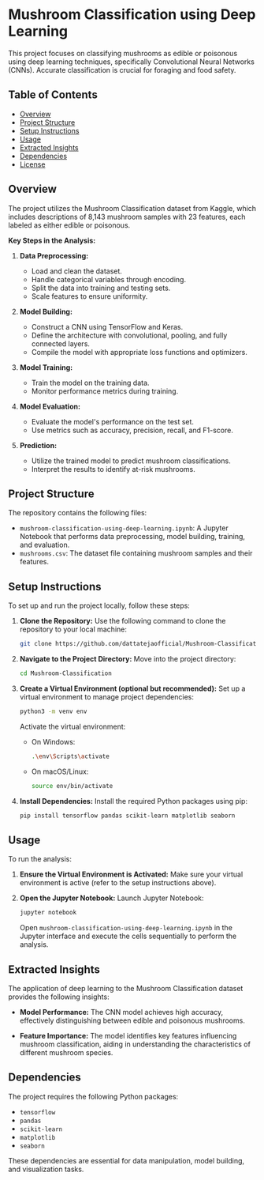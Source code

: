 # Mushroom Classification using Deep Learning

This project focuses on classifying mushrooms as edible or poisonous using deep learning techniques, specifically Convolutional Neural Networks (CNNs). Accurate classification is crucial for foraging and food safety.

## Table of Contents

- [Overview](#overview)
- [Project Structure](#project-structure)
- [Setup Instructions](#setup-instructions)
- [Usage](#usage)
- [Extracted Insights](#extracted-insights)
- [Dependencies](#dependencies)
- [License](#license)

## Overview

The project utilizes the Mushroom Classification dataset from Kaggle, which includes descriptions of 8,143 mushroom samples with 23 features, each labeled as either edible or poisonous.

**Key Steps in the Analysis:**

1. **Data Preprocessing:**
   - Load and clean the dataset.
   - Handle categorical variables through encoding.
   - Split the data into training and testing sets.
   - Scale features to ensure uniformity.

2. **Model Building:**
   - Construct a CNN using TensorFlow and Keras.
   - Define the architecture with convolutional, pooling, and fully connected layers.
   - Compile the model with appropriate loss functions and optimizers.

3. **Model Training:**
   - Train the model on the training data.
   - Monitor performance metrics during training.

4. **Model Evaluation:**
   - Evaluate the model's performance on the test set.
   - Use metrics such as accuracy, precision, recall, and F1-score.

5. **Prediction:**
   - Utilize the trained model to predict mushroom classifications.
   - Interpret the results to identify at-risk mushrooms.

## Project Structure

The repository contains the following files:

- `mushroom-classification-using-deep-learning.ipynb`: A Jupyter Notebook that performs data preprocessing, model building, training, and evaluation.
- `mushrooms.csv`: The dataset file containing mushroom samples and their features.

## Setup Instructions

To set up and run the project locally, follow these steps:

1. **Clone the Repository:**
   Use the following command to clone the repository to your local machine:

   ```bash
   git clone https://github.com/dattatejaofficial/Mushroom-Classification.git
   ```

2. **Navigate to the Project Directory:**
   Move into the project directory:

   ```bash
   cd Mushroom-Classification
   ```

3. **Create a Virtual Environment (optional but recommended):**
   Set up a virtual environment to manage project dependencies:

   ```bash
   python3 -m venv env
   ```

   Activate the virtual environment:

   - On Windows:
     ```bash
     .\env\Scripts\activate
     ```
   - On macOS/Linux:
     ```bash
     source env/bin/activate
     ```

4. **Install Dependencies:**
   Install the required Python packages using pip:

   ```bash
   pip install tensorflow pandas scikit-learn matplotlib seaborn
   ```

## Usage

To run the analysis:

1. **Ensure the Virtual Environment is Activated:**
   Make sure your virtual environment is active (refer to the setup instructions above).

2. **Open the Jupyter Notebook:**
   Launch Jupyter Notebook:

   ```bash
   jupyter notebook
   ```

   Open `mushroom-classification-using-deep-learning.ipynb` in the Jupyter interface and execute the cells sequentially to perform the analysis.

## Extracted Insights

The application of deep learning to the Mushroom Classification dataset provides the following insights:

- **Model Performance:** The CNN model achieves high accuracy, effectively distinguishing between edible and poisonous mushrooms.

- **Feature Importance:** The model identifies key features influencing mushroom classification, aiding in understanding the characteristics of different mushroom species.

## Dependencies

The project requires the following Python packages:

- `tensorflow`
- `pandas`
- `scikit-learn`
- `matplotlib`
- `seaborn`

These dependencies are essential for data manipulation, model building, and visualization tasks.
